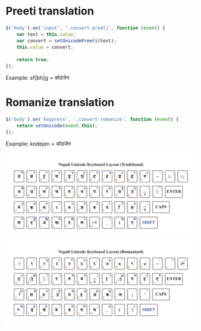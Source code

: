# Preeti translation
```javascript
$('body').on('input', '.convert-preeti', function (event) {
	var text = this.value;
	var convert = setUnicodePreeti(text);
	this.value = convert;

	return true;
});
```
Example:
sf]bh]g = कोदजेन



# Romanize translation
```javascript
$('body').on('keypress', '.convert-romanize', function (event) {
	return setUnicode(event,this);
});
```

Example:
kodejen = कोदजेन

![Nepali preeti to unicode](https://github.com/codexen/nepali-typing/blob/master/guide/keyboardlayout-traditional.jpg "Traditional translation")
![Nepali romanized translation](https://github.com/codexen/nepali-typing/blob/master/guide/keyboardlayout-romanized.jpg "Romanized translation")